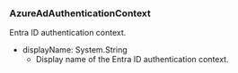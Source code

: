 ### AzureAdAuthenticationContext
Entra ID authentication context.

- displayName: System.String
  - Display name of the Entra ID authentication context.
